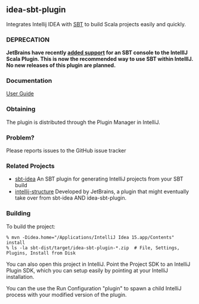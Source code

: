 ## idea-sbt-plugin

Integrates Intellij IDEA with [SBT](scala-sbt.org) to build Scala projects easily and quickly.

### DEPRECATION ###

__JetBrains have recently [added support](https://blog.jetbrains.com/scala/2017/03/23/scala-plugin-for-intellij-idea-2017-1-cleaner-ui-sbt-shell-repl-worksheet-akka-support-and-more/) for an SBT console to the IntellIJ Scala Plugin. This is now the recommended way to use SBT within IntellIJ. No new releases of this plugin are planned.__


### Documentation

  [User Guide](https://github.com/orfjackal/idea-sbt-plugin/wiki)

### Obtaining

The plugin is distributed through the Plugin Manager in IntelliJ.

### Problem?

Please reports issues to the GitHub issue tracker

### Related Projects

 - [sbt-idea](https://github.com/mpeltonen/sbt-idea) An SBT plugin for generating IntelliJ projects from your SBT build
 - [intellij-structure](https://github.com/JetBrains/sbt-structure) Developed by JetBrains, a plugin that might eventually take over from sbt-idea AND idea-sbt-plugin.

### Building

To build the project:

    % mvn -Didea.home="/Applications/IntelliJ Idea 15.app/Contents" install
    % ls -la sbt-dist/target/idea-sbt-plugin-*.zip  # File, Settings, Plugins, Install from Disk

You can also open this project in IntelliJ. Point the Project SDK to an IntelliJ Plugin SDK,
which you can setup easily by pointing at your IntelliJ installation.

You can the use the Run Configuration "plugin" to spawn a child IntelliJ process
with your modified version of the plugin.
